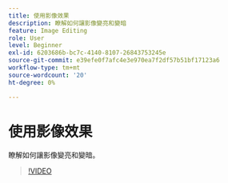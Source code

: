 ```yaml
---
title: 使用影像效果
description: 瞭解如何讓影像變亮和變暗
feature: Image Editing
role: User
level: Beginner
exl-id: 6203686b-bc7c-4140-8107-26843753245e
source-git-commit: e39efe0f7afc4e3e970ea7f2df57b51bf17123a6
workflow-type: tm+mt
source-wordcount: '20'
ht-degree: 0%

---
```


# 使用影像效果

瞭解如何讓影像變亮和變暗。

>[!VIDEO](https://video.tv.adobe.com/v/3420223?quality=12&learn=on&hidetitle=true)
